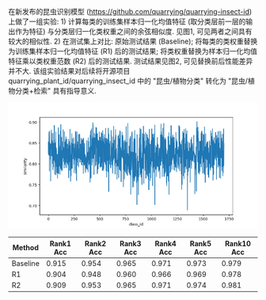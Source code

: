 在新发布的昆虫识别模型 (https://github.com/quarrying/quarrying-insect-id) 上做了一组实验: 1) 计算每类的训练集样本归一化均值特征 (取分类层前一层的输出作为特征) 与分类层归一化类权重之间的余弦相似度. 见图1, 可见两者之间具有较大的相似性. 2) 在测试集上对比: 原始测试结果 (Baseline); 将每类的类权重替换为训练集样本归一化均值特征 (R1) 后的测试结果; 将类权重替换为样本归一化均值特征乘以类权重范数 (R2) 后的测试结果. 测试结果见图2, 可见替换前后性能差异并不大. 该组实验结果对后续将开源项目 quarrying_plant_id/quarrying_insect_id 中的 "昆虫/植物分类" 转化为 "昆虫/植物分类+检索" 具有指导意义.

![](<20211010 训练集样本归一化均值特征与分类层归一化类权重的关系/训练集样本归一化均值特征与分类层归一化类权重的相似度.png>)

Method   | Rank1 Acc | Rank2 Acc | Rank3 Acc | Rank4 Acc | Rank5 Acc | Rank10 Acc
---------|-----------|-----------|-----------|-----------|-----------|------------
Baseline | 0.915     | 0.954     | 0.965     | 0.971     | 0.973     | 0.979
R1       | 0.904     | 0.948     | 0.960     | 0.966     | 0.969     | 0.978
R2       | 0.909     | 0.953     | 0.965     | 0.971     | 0.974     | 0.981

